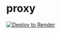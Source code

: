 # proxy
[![Deploy to Render](https://render.com/images/deploy-to-render-button.svg)](https://render.com/deploy)
